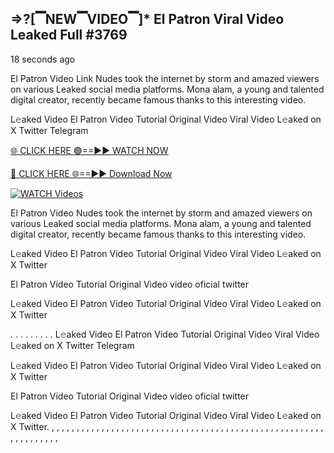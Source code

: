 ## =>?[▔NEW▔VIDEO▔]* El Patron Viral Video Leaked Full #3769

18 seconds ago

El Patron Video Link Nudes took the internet by storm and amazed viewers on various Leaked social media platforms. Mona alam, a young and talented digital creator, recently became famous thanks to this interesting video.

L𝚎aked Video El Patron Video Tutorial Original Video Viral Video L𝚎aked on X Twitter Telegram

[🌐 CLICK HERE 🟢==►► WATCH NOW](https://dekho-ki-hoy-07-2k25.blogspot.com/2025/01/viral-on.html)

[🔴 CLICK HERE 🌐==►► Download Now](https://dekho-ki-hoy-07-2k25.blogspot.com/2025/01/viral-on.html)

[![WATCH Videos](https://i.imgur.com/dJHk4Zq.gif)](https://dekho-ki-hoy-07-2k25.blogspot.com/2025/01/viral-on.html)

El Patron Video Nudes took the internet by storm and amazed viewers on various Leaked social media platforms. Mona alam, a young and talented digital creator, recently became famous thanks to this interesting video.

L𝚎aked Video El Patron Video Tutorial Original Video Viral Video L𝚎aked on X Twitter

El Patron Video Tutorial Original Video video oficial twitter

L𝚎aked Video El Patron Video Tutorial Original Video Viral Video L𝚎aked on X Twitter

. . . . . . . . . L𝚎aked Video El Patron Video Tutorial Original Video Viral Video L𝚎aked on X Twitter Telegram

L𝚎aked Video El Patron Video Tutorial Original Video Viral Video L𝚎aked on X Twitter

El Patron Video Tutorial Original Video video oficial twitter

L𝚎aked Video El Patron Video Tutorial Original Video Viral Video L𝚎aked on X Twitter.
,
,
,
,
,
,
,
,
,
,
,
,
,
,
,
,
,
,
,
,
,
,
,
,
,
,
,
,
,
,
,
,
,
,
,
,
,
,
,
,
,
,
,
,
,
,
,
,
,
,
,
,
,
,
,
,
,
,
,
,
,
,
,
,
,